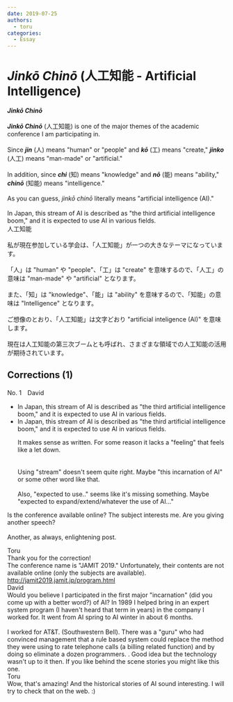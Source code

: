 ```yaml
---
date: 2019-07-25
authors:
  - toru
categories:
  - Essay
---
```


<h1 id="subject_show"><strong><em>Jinkō Chinō</strong></em> (人工知能 - Artificial Intelligence)</h1>
<div class="date" hidden>Jul 25, 2019 20:17</div>
<div id="post"><div id="body_show_ori">
<strong><em>Jinkō Chinō</strong></em><br/><br/><strong><em>Jinkō Chinō</em></strong> (人工知能) is one of the major themes of the academic conference I am participating in.<br/><br/>Since <strong><em>jin</em></strong> (人) means "human" or "people" and <strong><em>kō</em></strong> (工) means "create," <strong><em>jinko</em></strong> (人工) means "man-made" or "artificial."<br/><br/>In addition, since <strong><em>chi</em></strong> (知) means "knowledge" and <strong><em>nō</em></strong> (能) means "ability," <strong><em>chinō</em></strong> (知能) means "intelligence."<br/><br/>As you can guess, <em>jinkō chinō</em> literally means "artificial intelligence (AI)."<br/><br/>In Japan, this stream of AI is described as "the third artificial intelligence boom," and it is expected to use AI in various fields.
</div></div>

<!-- more -->

<div id="post_ja"><div id="body_show_mo">
人工知能<br/><br/>私が現在参加している学会は、「人工知能」が一つの大きなテーマになっています。<br/><br/>「人」は "human" や "people"、「工」は "create" を意味するので、「人工」の意味は "man-made" や "artificial" となります。<br/><br/>また、「知」は "knowledge"、「能」は "ability" を意味するので、「知能」の意味は "Intelligence" となります。<br/><br/>ご想像のとおり、「人工知能」は文字どおり "artificial inteligence (AI)" を意味します。<br/><br/>現在は人工知能の第三次ブームとも呼ばれ、さまざまな領域での人工知能の活用が期待されています。
</div></div>

## Corrections (1)
<div id="block"><div class="first_name"> No. 1　<span class="just_name">David</span></div><div id="block2">
<ul class="correction_field">
<li class="incorrect">In Japan, this stream of AI is described as "the third artificial intelligence boom," and it is expected to use AI in various fields.</li>
<li class="corrected correct">
In Japan, this stream of AI is described as "the third artificial intelligence boom," and it is expected to use AI in various fields.
<p class="correction_comment">It makes sense as written. For some reason it lacks a "feeling" that feels like a let down.<br/><br/><br/>Using "stream" doesn't seem quite right. Maybe "this incarnation of AI" or some other word like that. <br/><br/>Also, "expected to use.." seems like it's missing something. Maybe "expected to expand/extend/whatever the use of AI..."</p>
</li>
</ul>
<p class="comment_small">
 Is the conference available online? The subject interests me. Are you giving another speech?
 <br/>
 <br/>
 Another, as always, enlightening post.
</p>

</div><div class="name"><span class="just_name">Toru</span><br>
Thank you for the correction!<br/>The conference name is "JAMIT 2019." Unfortunately, their contents are not available online (only the subjects are available). <a href="http://jamit2019.jamit.jp/program.html" target="_blank">http://jamit2019.jamit.jp/program.html</a>
</div>
<div class="name"><span class="just_name">David</span><br>
Would you believe I participated in the first major "incarnation" (did you come up with a better word?)  of AI? In 1989 I helped bring in an expert system program (I haven't heard that term in years) in the company I worked for. It went from AI spring to AI winter in about  6 months.  <br/><br/>I worked for AT&amp;T. (Southwestern Bell). There was a "guru" who had convinced management that a rule based system could replace the method they were using to rate telephone calls (a billing related function) and by doing so eliminate a dozen programmers. .  Good idea but the technology wasn't up to it then. If you like behind the scene stories you might like this one.
</div>
<div class="name"><span class="just_name">Toru</span><br>
Wow, that's amazing! And the historical stories of AI sound interesting. I will try to check that on the web. :)
</div>
</div>
